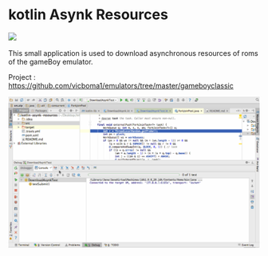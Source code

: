 # kotlin Asynk Resources

![](https://travis-ci.org/kotlin-es/kotlin-asynk-resources.svg?branch=master)

This small application is used to download asynchronous resources of roms of the gameBoy emulator.

Project : https://github.com/vicboma1/emulators/tree/master/gameboyclassic


![](https://github.com/kotlin-es/kotlin-asynk-resources/blob/master/src/main/resource/Asynk-Resources.gif)
